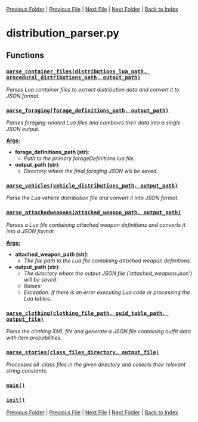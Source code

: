 [Previous Folder](../objects/components.md) | [Previous File](distribution_container_parser.md) | [Next File](evolvedrecipe_parser.md) | [Next Folder](../recipes/craft_recipes.md) | [Back to Index](../../index.md)

# distribution_parser.py

## Functions

### [`parse_container_files(distributions_lua_path, procedural_distributions_path, output_path)`](https://github.com/Vaileasys/pz-wiki_parser/blob/main/scripts/parser/distribution_parser.py#L16)

_Parses Lua container files to extract distribution data and convert it to JSON format._
### [`parse_foraging(forage_definitions_path, output_path)`](https://github.com/Vaileasys/pz-wiki_parser/blob/main/scripts/parser/distribution_parser.py#L238)

_Parses foraging-related Lua files and combines their data into a single JSON output._

<ins>**Args:**</ins>
  - **forage_definitions_path (str)**:
      - _Path to the primary forageDefinitions.lua file._
  - **output_path (str)**:
      - _Directory where the final foraging JSON will be saved._
### [`parse_vehicles(vehicle_distributions_path, output_path)`](https://github.com/Vaileasys/pz-wiki_parser/blob/main/scripts/parser/distribution_parser.py#L350)

_Parse the Lua vehicle distribution file and convert it into JSON format._
### [`parse_attachedweapons(attached_weapon_path, output_path)`](https://github.com/Vaileasys/pz-wiki_parser/blob/main/scripts/parser/distribution_parser.py#L429)

_Parses a Lua file containing attached weapon definitions and converts it into a JSON format._

<ins>**Args:**</ins>
  - **attached_weapon_path (str)**:
      - _The file path to the Lua file containing attached weapon definitions._
  - **output_path (str)**:
      - _The directory where the output JSON file ('attached_weapons.json') will be saved._
      - _Raises:_
      - _Exception: If there is an error executing Lua code or processing the Lua tables._
### [`parse_clothing(clothing_file_path, guid_table_path, output_file)`](https://github.com/Vaileasys/pz-wiki_parser/blob/main/scripts/parser/distribution_parser.py#L502)

_Parse the clothing XML file and generate a JSON file containing outfit data with item probabilities._
### [`parse_stories(class_files_directory, output_file)`](https://github.com/Vaileasys/pz-wiki_parser/blob/main/scripts/parser/distribution_parser.py#L574)

_Processes all .class files in the given directory and collects their relevant string constants._
### [`main()`](https://github.com/Vaileasys/pz-wiki_parser/blob/main/scripts/parser/distribution_parser.py#L684)
### [`init()`](https://github.com/Vaileasys/pz-wiki_parser/blob/main/scripts/parser/distribution_parser.py#L709)


[Previous Folder](../objects/components.md) | [Previous File](distribution_container_parser.md) | [Next File](evolvedrecipe_parser.md) | [Next Folder](../recipes/craft_recipes.md) | [Back to Index](../../index.md)
